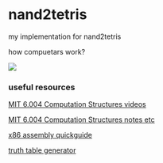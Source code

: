 # nand2tetris
my implementation for nand2tetris

how compuetars work?

![](https://i.imgur.com/AOKXSyJ.png?1)

### useful resources

[MIT 6.004 Computation Structures videos](https://www.youtube.com/channel/UC1DcxXg6GkAcp2zk2w7U6qQ)

[MIT 6.004 Computation Structures notes etc](https://6004.mit.edu/web/fall19FA19/resources/lectures)

[x86 assembly quickguide](https://www.youtube.com/playlist?list=PLmxT2pVYo5LB5EzTPZGfFN0c2GDiSXgQe)

[truth table generator](https://web.stanford.edu/class/cs103/tools/truth-table-tool/)
